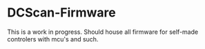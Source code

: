 # DCScan-Firmware
This is a work in progress. Should house all firmware for self-made controlers with mcu's and such.
